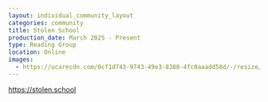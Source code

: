 ```yaml
---
layout: individual_community_layout
categories: community
title: Stolen School
production_date: March 2025 - Present
type: Reading Group
location: Online
images:
  - https://ucarecdn.com/0cf1d743-9743-49e3-8380-4fc0aaadd58d/-/resize/2400/-/quality/lightest/-/format/auto/
---
```

<https://stolen.school>
